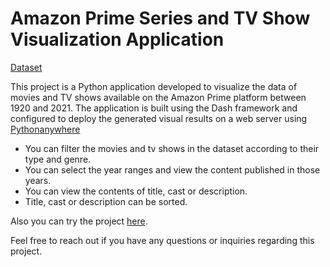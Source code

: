 # Amazon Prime Series and TV Show Visualization Application

[Dataset](https://www.kaggle.com/datasets/shivamb/amazon-prime-movies-and-tv-shows)

This project is a Python application developed to visualize the data of movies and TV shows available on the Amazon Prime platform between 1920 and 2021. 
The application is built using the Dash framework and configured to deploy the generated visual results on a web server using [Pythonanywhere](https://www.pythonanywhere.com/)

- You can filter the movies and tv shows in the dataset according to their type and genre.
- You can select the year ranges and view the content published in those years.
- You can view the contents of title, cast or description.
- Title, cast or description can be sorted.

Also you can try the project [here](https://busekcoban.pythonanywhere.com/).

Feel free to reach out if you have any questions or inquiries regarding this project.
